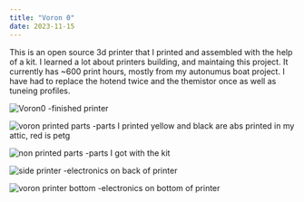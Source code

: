 ```yaml
---
title: "Voron 0"
date: 2023-11-15
---
```


This is an open source 3d printer that I printed and assembled with the help of a kit. I learned a lot about printers building, and maintaing this project. It currently has ~600 print hours, mostly from my autonumus boat project. I have had to replace the hotend twice and the themistor once as well as tuneing profiles. 

![Voron0](https://github.com/user-attachments/assets/6d3e03aa-c42b-4b17-a0f7-9fcc75fe4d7f)
-finished printer 

![voron printed parts](https://github.com/user-attachments/assets/ef04c316-c418-4060-92ac-1c6ef6bf5b04)
-parts I printed yellow and black are abs printed in my attic, red is petg

![non printed parts](https://github.com/user-attachments/assets/4e92553f-76f8-4d1f-bb46-0d7b7439e967)
-parts I got with the kit

![side printer](https://github.com/user-attachments/assets/076ec69b-4439-4ae9-beb4-1d367f87b8f6)
-electronics on back of printer

![voron printer bottom](https://github.com/user-attachments/assets/5f84c910-227b-45df-8764-54abdaa004ef)
-electronics on bottom of printer
